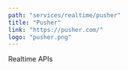 ```yaml
---
path: "services/realtime/pusher"
title: "Pusher"
link: "https://pusher.com/"
logo: "pusher.png"
---
```


Realtime APIs
